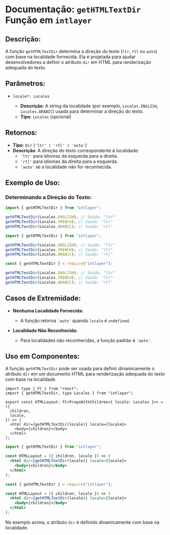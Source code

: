 # Documentação: `getHTMLTextDir` Função em `intlayer`

## Descrição:

A função `getHTMLTextDir` determina a direção do texto (`ltr`, `rtl` ou `auto`) com base na localidade fornecida. Ela é projetada para ajudar desenvolvedores a definir o atributo `dir` em HTML para renderização adequada do texto.

## Parâmetros:

- `locale?: Locales`

  - **Descrição**: A string da localidade (por exemplo, `Locales.ENGLISH`, `Locales.ARABIC`) usada para determinar a direção do texto.
  - **Tipo**: `Locales` (opcional)

## Retornos:

- **Tipo**: `Dir` (`'ltr' | 'rtl' | 'auto'`)
- **Descrição**: A direção do texto correspondente à localidade:
  - `'ltr'` para idiomas da esquerda para a direita.
  - `'rtl'` para idiomas da direita para a esquerda.
  - `'auto'` se a localidade não for reconhecida.

## Exemplo de Uso:

### Determinando a Direção do Texto:

```typescript codeFormat="typescript"
import { getHTMLTextDir } from "intlayer";

getHTMLTextDir(Locales.ENGLISH); // Saída: "ltr"
getHTMLTextDir(Locales.FRENCH); // Saída: "ltr"
getHTMLTextDir(Locales.ARABIC); // Saída: "rtl"
```

```javascript codeFormat="esm"
import { getHTMLTextDir } from "intlayer";

getHTMLTextDir(Locales.ENGLISH); // Saída: "ltr"
getHTMLTextDir(Locales.FRENCH); // Saída: "ltr"
getHTMLTextDir(Locales.ARABIC); // Saída: "rtl"
```

```javascript codeFormat="commonjs"
const { getHTMLTextDir } = require("intlayer");

getHTMLTextDir(Locales.ENGLISH); // Saída: "ltr"
getHTMLTextDir(Locales.FRENCH); // Saída: "ltr"
getHTMLTextDir(Locales.ARABIC); // Saída: "rtl"
```

## Casos de Extremidade:

- **Nenhuma Localidade Fornecida:**

  - A função retorna `'auto'` quando `locale` é `undefined`.

- **Localidade Não Reconhecida:**
  - Para localidades não reconhecidas, a função padrão é `'auto'`.

## Uso em Componentes:

A função `getHTMLTextDir` pode ser usada para definir dinamicamente o atributo `dir` em um documento HTML para renderização adequada do texto com base na localidade.

```tsx codeFormat="typescript"
import type { FC } from "react";
import { getHTMLTextDir, type Locales } from "intlayer";

export const HTMLLayout: FC<PropsWithChildren<{ locale: Locales }>> = ({
  children,
  locale,
}) => (
  <html dir={getHTMLTextDir(locale)} locale={locale}>
    <body>{children}</body>
  </html>
);
```

```jsx codeFormat="esm"
import { getHTMLTextDir } from "intlayer";

const HTMLLayout = ({ children, locale }) => (
  <html dir={getHTMLTextDir(locale)} locale={locale}>
    <body>{children}</body>
  </html>
);
```

```jsx codeFormat="commonjs"
const { getHTMLTextDir } = require("intlayer");

const HTMLLayout = ({ children, locale }) => (
  <html dir={getHTMLTextDir(locale)} locale={locale}>
    <body>{children}</body>
  </html>
);
```

No exemplo acima, o atributo `dir` é definido dinamicamente com base na localidade.
